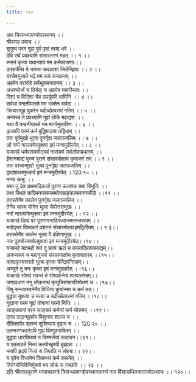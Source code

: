 ```yaml
---
title: १२०

---
```

अथ त्रिसन्ध्यामन्त्रोपस्थानम् ।।  
श्रीवराह उवाच ।।  
शृणुष्व परमं गुह्यं पूर्वं पृष्टं त्वया धरे ।।  
देवि सर्वं प्रवक्ष्यामि संसारतरणं महत् ।। १ ।।  
स्नानं कृत्वा यथान्यायं मम कर्मपरायणाः।।  
उपसर्पन्ति ये भक्त्या कदन्नाशा जितेन्द्रियाः ।। २ ।।  
यश्चैवमुच्यते भद्रे मम रूपं सनातनम् ।।  
अहमेव वरारोहे सर्वभूतसनातनम् ।। ३ ।।  
अधश्चोर्ध्वं च तिर्यक् च अहमेव व्यवस्थितः ।।  
दिशां च विदिशां चैव उपर्युपरि भामिनि ।। ४ ।।  
सर्वथा वन्दनीयास्ते मम भक्तेन सर्वदा ।।  
क्रियासमूह युक्तेन यदीच्छेत्परमां गतिम् ।। ५ ।।  
अन्यच्च ते प्रवक्ष्यामि गुह्यं लोके महद्यशः ।।  
यथा वै वन्दनीयास्ते मम मार्गानुसारिणः ।। ६ ।।  
कृत्वापि परमं कर्म बुद्धिमादाय तद्विधाम् ।।  
ततः पूर्वमुखो भूत्वा पुनर्गृह्य जलाञ्जलिम् ।। ७ ।।  
ओं नमो नारायणेत्युक्त्वा इमं मन्त्रमुदीरयेत् ।। ८ ।।  
यजामहे धर्मपरायणोद्भवं नारायणं सर्वलोकप्रधानम् ।।  
ईशानमाद्यं पुरुषं पुराणं संसारमोक्षाय कृपाकरं तम् ।। ९ ।।  
ततः पश्चान्मुखो भूत्वा पुनर्गृह्य जलाञ्जलिम् ।।  
द्वादशाक्षरमुच्चार्य इमं मन्त्रमुदीरयेत् । 120.१० ।।  
मन्त्रा ऊचुः ।।  
यथा तु देवः प्रथमादिकर्त्ता पुराण कल्पश्च यथा विभूतिः ।।  
तथा स्थितं चादिमनन्तरूपममोघसङ्कल्पमनन्तमीडे ।।११ ।।  
ततस्तेनैव कालेन पुनर्गृह्य जलाञ्जलिम् ।।  
तेनैव चास्य योगेन भूत्वा चैवोत्तरामुखः ।।  
नमो नारायणेत्युक्त्वा इमं मन्त्रमुदीरयेत् ।। १२ ।।  
यजामहे दिव्यं परं पुराणमनादिमध्यान्तमनन्तरूपम् ।।  
भवोद्भवं विश्वकरं प्रशान्तं संसारमोक्षावहमद्वितीयम् ।। १ ३।।  
ततस्तेनैव कालेन भूत्वा वै दक्षिणामुखः ।।  
नमः पुरुषोत्तमायेत्युक्त्वा इमं मन्त्रमुदीरयेत्।।१४।।  
यजामहे यज्ञमहो रूपं तु सत्यं ऋतं च कालादिमरूपमाद्यम्।।  
अनन्यरूपं च महानुभावं संसारमाक्षोय कृतावतारम् ।।१५।।  
काष्ठकृत्यस्ततो भूत्वा कृत्वा चेन्द्रियनिग्रहम्।।  
अच्युते तु मनः कृत्वा इमं मन्त्रमुदाहरेत् ।।१६।।  
यजामहे सोमपं भवन्तं ते सोमार्कनेत्रं शतपत्रनेत्रम्।।  
जगत्प्रधानं ननु लोकनाथं मृत्युत्रिसंसारविमोक्षणं च ।।१७।।  
त्रिषु सन्ध्यास्वनेनैव विधिना कुर्यान्मम च कर्म तत्।।  
बुद्ध्या युक्त्या च मत्या च यदीच्छेत्परमां गतिम् ।।१८।।  
गुह्यानां परमं गुह्यं योगानां परमो निधिः ।।  
साङ्ख्यानां परमं साङ्ख्यं कर्मणां कर्म चोत्तमम् ।।१९।।  
एतन्न दद्यान्मूर्खाय पिशुनाय शठाय च ।।  
दीक्षितायैव दातव्यं सुशिष्याय दृढाय च ।। 120.२० ।।  
एतन्मरणकालेऽपि गुह्यं विष्णुप्रभाषितम् ।।  
बुद्ध्या धारयितव्यं न विस्मर्त्तव्यं कदाचन।।२१।।  
य एतत्पठते नित्यं कल्पोच्छ्रायी दृढव्रतः ।।  
ममापि हृदये नित्यं स तिष्ठति न संशयः।। २२।।  
य एतेन विधानेन त्रिसन्ध्यं कर्म कारयेत् ।।  
तिर्यग्योनिविनिर्मुक्तो मम लोकं स गच्छति ।। २३ ।।  
इति श्रीवराहपुराणे भगवच्छास्त्रे त्रिसन्ध्यामन्त्रोपस्थानकरणं नाम विंशत्यधिकशततमोऽध्यायः ।। १२०।।
